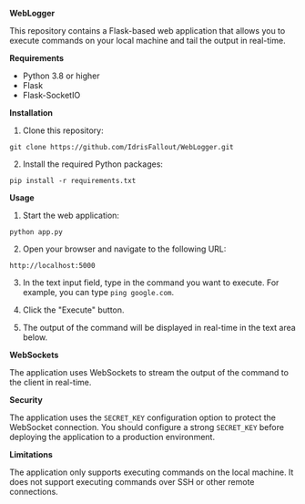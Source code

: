 **WebLogger**

This repository contains a Flask-based web application that allows you to execute commands on your local machine and tail the output in real-time.

**Requirements**

* Python 3.8 or higher
* Flask
* Flask-SocketIO

**Installation**

1. Clone this repository:
```
git clone https://github.com/IdrisFallout/WebLogger.git
```

2. Install the required Python packages:
```
pip install -r requirements.txt
```

**Usage**

1. Start the web application:
```
python app.py
```

2. Open your browser and navigate to the following URL:
```
http://localhost:5000
```

3. In the text input field, type in the command you want to execute. For example, you can type `ping google.com`.

4. Click the "Execute" button.

5. The output of the command will be displayed in real-time in the text area below.

**WebSockets**

The application uses WebSockets to stream the output of the command to the client in real-time.

**Security**

The application uses the `SECRET_KEY` configuration option to protect the WebSocket connection. You should configure a strong `SECRET_KEY` before deploying the application to a production environment.

**Limitations**

The application only supports executing commands on the local machine. It does not support executing commands over SSH or other remote connections.